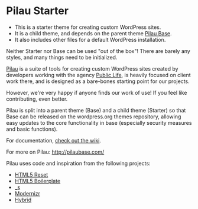 Pilau Starter
=======

* This is a starter theme for creating custom WordPress sites.
* It is a child theme, and depends on the parent theme [Pilau Base](https://github.com/pilau/base).
* It also includes other files for a default WordPress installation.

Neither Starter nor Base can be used "out of the box"! There are barely any styles, and many things need to be initialized.

[Pilau](http://pilaubase.com/) is a suite of tools for creating custom WordPress sites created by developers working with the agency [Public Life](http://www.publiclife.co.uk/), is heavily focused on client work there, and is designed as a bare-bones starting point for our projects.

However, we're very happy if anyone finds our work of use! If you feel like contributing, even better.

Pilau is split into a parent theme (Base) and a child theme (Starter) so that Base can be released on the wordpress.org themes repository, allowing easy updates to the core functionality in base (especially security measures and basic functions).

For documentation, [check out the wiki](https://github.com/pilau/starter/wiki).

For more on Pilau: <http://pilaubase.com/>

Pilau uses code and inspiration from the following projects:

* [HTML5 Reset](https://github.com/murtaugh/HTML5-Reset)
* [HTML5 Boilerplate](https://github.com/h5bp/html5-boilerplate)
* [_s](https://github.com/Automattic/_s)
* [Modernizr](https://github.com/Modernizr/Modernizr)
* [Hybrid](https://github.com/justintadlock/hybrid-core)
